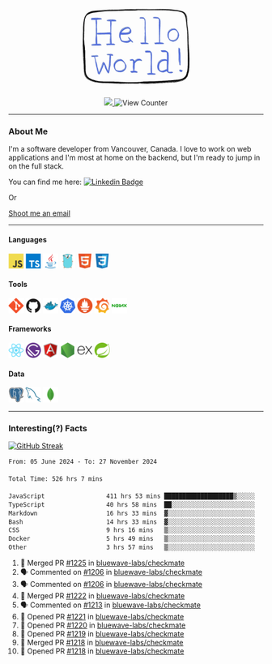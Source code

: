 <div align="center">
    <img src="./img/hello_world.webp" height="200px" width="">
    <div>
        <a href="https://www.linkedin.com/in/ajhollid">
            <img src="https://img.shields.io/badge/LinkedIn-blue"/>
        </a>
        <img src="https://komarev.com/ghpvc/?username=ajhollid&color=yellow" alt="View Counter">
    </div>
</div>

---

### About Me

I'm a software developer from Vancouver, Canada. I love to work on web applications and I'm most at home on the backend, but I'm ready to jump in on the full stack.

You can find me here: [![Linkedin Badge](https://img.shields.io/badge/-ajhollid-blue?style=flat&logo=Linkedin&logoColor=white)](https://www.linkedin.com/in/ajhollid)

Or

[Shoot me an email](mailto:ajhollid@gmail.com)

---

#### Languages

<div>
    <img src="./img/devicons/javascript-original.svg" width=30 height=30 alt="JavaScript">
    <img src="/img/devicons/typescript-original.svg" width=30 height=30 alt="TypeScript">
    <img src="./img/devicons/java-original.svg" width=30 height=30 alt="Java">
    <img src="./img/devicons/go-original.svg" width=30 height=30 alt="Golang">
    <img src="./img/devicons/html5-original.svg" width=30 height=30 alt="HTML 5">
    <img src="./img/devicons/css3-original.svg" width=30 height=30 alt="CSS 3">
</div>

#### Tools

<div>
    <img src="./img/devicons/git-original.svg" width=30 height=30 alt="Git">
    <img src="./img/devicons/github-original.svg" width=30 height=30 alt="Github">
    <img src="./img/devicons/docker-original.svg" width=30 
    height=30 alt="Docker">
    <img src="./img/devicons/kubernetes-original.svg" width=30 height=30 alt="K8">
    <img src="./img/devicons/prometheus-original.svg" width=30 height=30 alt="Prometheus">
    <img src="./img/devicons/grafana-original.svg" width=30 height=30 alt="Grafana">
    <img src="./img/devicons/nginx-original.svg" width=30 height=30 alt="Nginx">
</div>

#### Frameworks

<div>
    <img src="./img/devicons/react-original.svg" width=30 height=30 alt="React">
    <img src="./img/devicons/gatsby-original.svg" width=30 height=30 alt="Gatsby">
    <img src="./img/devicons/angularjs-original.svg" width=30 height=30 alt="AngularJS">
    <img src="./img/devicons/nodejs-original.svg" width=30 height=30 alt="NodeJS">
    <img src="./img/devicons/express-original.svg" width=30 height=30 alt="Express">
    <img src="./img/devicons/spring-original.svg" width=30 height=30 alt="Spring">
</div>

#### Data

<div>
    <img src="./img/devicons/postgresql-original.svg" width=30 height=30 alt="Postgresql">
    <img src="./img/devicons/mysql-original.svg" width=30 height=30 alt="Mysql">
    <img src="./img/devicons/mongodb-original.svg" width=30 height=30 alt="MongoDB">
</div>

---

### Interesting(?) Facts

[![GitHub Streak](http://github-readme-streak-stats.herokuapp.com?user=ajhollid)](https://git.io/streak-stats)

 <!--START_SECTION:waka-->

```txt
From: 05 June 2024 - To: 27 November 2024

Total Time: 526 hrs 7 mins

JavaScript                 411 hrs 53 mins ███████████████████▒░░░░░   77.70 %
TypeScript                 40 hrs 58 mins  ██░░░░░░░░░░░░░░░░░░░░░░░   07.73 %
Markdown                   16 hrs 33 mins  ▓░░░░░░░░░░░░░░░░░░░░░░░░   03.12 %
Bash                       14 hrs 33 mins  ▓░░░░░░░░░░░░░░░░░░░░░░░░   02.75 %
CSS                        9 hrs 16 mins   ▒░░░░░░░░░░░░░░░░░░░░░░░░   01.75 %
Docker                     5 hrs 49 mins   ▒░░░░░░░░░░░░░░░░░░░░░░░░   01.10 %
Other                      3 hrs 57 mins   ▒░░░░░░░░░░░░░░░░░░░░░░░░   00.75 %
```

<!--END_SECTION:waka-->


<!--START_SECTION:activity-->
1. 🎉 Merged PR [#1225](https://github.com/bluewave-labs/checkmate/pull/1225) in [bluewave-labs/checkmate](https://github.com/bluewave-labs/checkmate)
2. 🗣 Commented on [#1206](https://github.com/bluewave-labs/checkmate/issues/1206#issuecomment-2505977138) in [bluewave-labs/checkmate](https://github.com/bluewave-labs/checkmate)
3. 🗣 Commented on [#1206](https://github.com/bluewave-labs/checkmate/issues/1206#issuecomment-2505123447) in [bluewave-labs/checkmate](https://github.com/bluewave-labs/checkmate)
4. 🎉 Merged PR [#1222](https://github.com/bluewave-labs/checkmate/pull/1222) in [bluewave-labs/checkmate](https://github.com/bluewave-labs/checkmate)
5. 🗣 Commented on [#1213](https://github.com/bluewave-labs/checkmate/issues/1213#issuecomment-2503750895) in [bluewave-labs/checkmate](https://github.com/bluewave-labs/checkmate)
6. 💪 Opened PR [#1221](https://github.com/bluewave-labs/checkmate/pull/1221) in [bluewave-labs/checkmate](https://github.com/bluewave-labs/checkmate)
7. 💪 Opened PR [#1220](https://github.com/bluewave-labs/checkmate/pull/1220) in [bluewave-labs/checkmate](https://github.com/bluewave-labs/checkmate)
8. 💪 Opened PR [#1219](https://github.com/bluewave-labs/checkmate/pull/1219) in [bluewave-labs/checkmate](https://github.com/bluewave-labs/checkmate)
9. 🎉 Merged PR [#1218](https://github.com/bluewave-labs/checkmate/pull/1218) in [bluewave-labs/checkmate](https://github.com/bluewave-labs/checkmate)
10. 💪 Opened PR [#1218](https://github.com/bluewave-labs/checkmate/pull/1218) in [bluewave-labs/checkmate](https://github.com/bluewave-labs/checkmate)
<!--END_SECTION:activity-->
